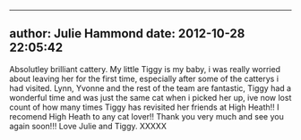 
---
author: Julie Hammond
date: 2012-10-28 22:05:42
---
Absolutley brilliant cattery. My little Tiggy is my baby, i was really worried about leaving her for the first time, especially after some of the catterys i had visited. Lynn, Yvonne and the rest of the team are fantastic, Tiggy had a wonderful time and was just the same cat when i picked her up, ive now lost count of how many times Tiggy has revisited her friends at High Heath!! I recomend High Heath to any cat lover!! 
Thank you very much and see you again soon!!! Love Julie and Tiggy. XXXXX

